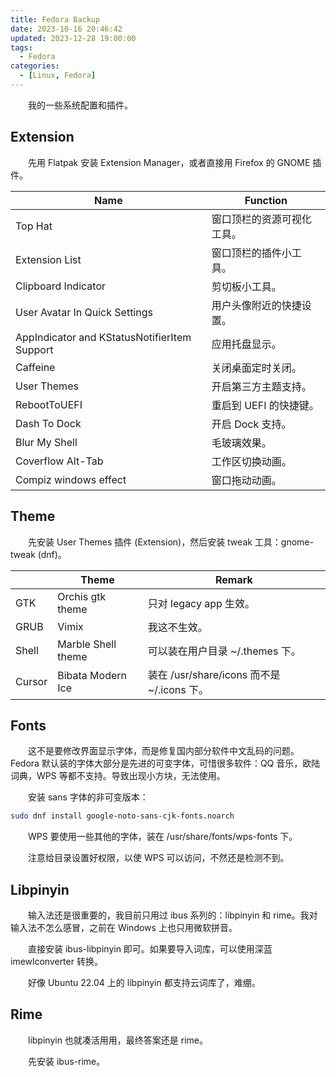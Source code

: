 ```yaml
---
title: Fedora Backup
date: 2023-10-16 20:46:42
updated: 2023-12-28 19:00:00
tags:
  - Fedora
categories:
  - [Linux, Fedora]
---
```


&emsp;&emsp;我的一些系统配置和插件。

<!-- more -->

## Extension

&emsp;&emsp;先用 Flatpak 安装 Extension Manager，或者直接用 Firefox 的 GNOME 插件。

| Name                                         | Function                   |
| -------------------------------------------- | -------------------------- |
| Top Hat                                      | 窗口顶栏的资源可视化工具。 |
| Extension List                               | 窗口顶栏的插件小工具。     |
| Clipboard Indicator                          | 剪切板小工具。             |
| User Avatar In Quick Settings                | 用户头像附近的快捷设置。   |
| AppIndicator and KStatusNotifierItem Support | 应用托盘显示。             |
| Caffeine                                     | 关闭桌面定时关闭。         |
| User Themes                                  | 开启第三方主题支持。       |
| RebootToUEFI                                 | 重启到 UEFI 的快捷键。     |
| Dash To Dock                                 | 开启 Dock 支持。           |
| Blur My Shell                                | 毛玻璃效果。               |
| Coverflow Alt-Tab                            | 工作区切换动画。           |
| Compiz windows effect                        | 窗口拖动动画。             |

## Theme

&emsp;&emsp;先安装 User Themes 插件 (Extension)，然后安装 tweak 工具：gnome-tweak (dnf)。

|        | Theme              | Remark                                     |
| ------ | ------------------ | ------------------------------------------ |
| GTK    | Orchis gtk theme   | 只对 legacy app 生效。                     |
| GRUB   | Vimix              | 我这不生效。                               |
| Shell  | Marble Shell theme | 可以装在用户目录 ~/.themes 下。            |
| Cursor | Bibata Modern Ice  | 装在 /usr/share/icons 而不是 ~/.icons 下。 |

## Fonts

&emsp;&emsp;这不是要修改界面显示字体，而是修复国内部分软件中文乱码的问题。Fedora 默认装的字体大部分是先进的可变字体，可惜很多软件：QQ 音乐，欧陆词典，WPS 等都不支持。导致出现小方块，无法使用。

&emsp;&emsp;安装 sans 字体的非可变版本：

```bash
sudo dnf install google-noto-sans-cjk-fonts.noarch
```

&emsp;&emsp;WPS 要使用一些其他的字体，装在 /usr/share/fonts/wps-fonts 下。

&emsp;&emsp;注意给目录设置好权限，以使 WPS 可以访问，不然还是检测不到。

## Libpinyin

&emsp;&emsp;输入法还是很重要的，我目前只用过 ibus 系列的：libpinyin 和 rime。我对输入法不怎么感冒，之前在 Windows 上也只用微软拼音。

&emsp;&emsp;直接安装 ibus-libpinyin 即可。如果要导入词库，可以使用深蓝 imewlconverter 转换。

&emsp;&emsp;好像 Ubuntu 22.04 上的 libpinyin 都支持云词库了，难绷。

## Rime

&emsp;&emsp;libpinyin 也就凑活用用，最终答案还是 rime。

&emsp;&emsp;先安装 ibus-rime。